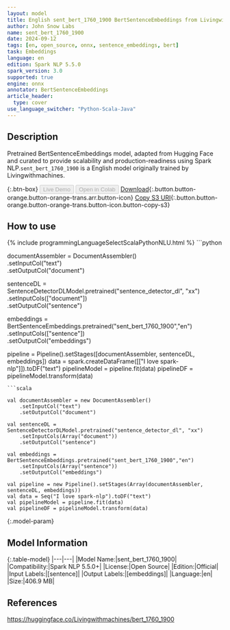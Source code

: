 ```yaml
---
layout: model
title: English sent_bert_1760_1900 BertSentenceEmbeddings from Livingwithmachines
author: John Snow Labs
name: sent_bert_1760_1900
date: 2024-09-12
tags: [en, open_source, onnx, sentence_embeddings, bert]
task: Embeddings
language: en
edition: Spark NLP 5.5.0
spark_version: 3.0
supported: true
engine: onnx
annotator: BertSentenceEmbeddings
article_header:
  type: cover
use_language_switcher: "Python-Scala-Java"
---
```


## Description

Pretrained BertSentenceEmbeddings model, adapted from Hugging Face and curated to provide scalability and production-readiness using Spark NLP.`sent_bert_1760_1900` is a English model originally trained by Livingwithmachines.

{:.btn-box}
<button class="button button-orange" disabled>Live Demo</button>
<button class="button button-orange" disabled>Open in Colab</button>
[Download](https://s3.amazonaws.com/auxdata.johnsnowlabs.com/public/models/sent_bert_1760_1900_en_5.5.0_3.0_1726119883933.zip){:.button.button-orange.button-orange-trans.arr.button-icon}
[Copy S3 URI](s3://auxdata.johnsnowlabs.com/public/models/sent_bert_1760_1900_en_5.5.0_3.0_1726119883933.zip){:.button.button-orange.button-orange-trans.button-icon.button-copy-s3}

## How to use



<div class="tabs-box" markdown="1">
{% include programmingLanguageSelectScalaPythonNLU.html %}
```python
 
documentAssembler = DocumentAssembler() \
      .setInputCol("text") \
      .setOutputCol("document")

sentenceDL = SentenceDetectorDLModel.pretrained("sentence_detector_dl", "xx") \
      .setInputCols(["document"]) \
      .setOutputCol("sentence")

embeddings = BertSentenceEmbeddings.pretrained("sent_bert_1760_1900","en") \
      .setInputCols(["sentence"]) \
      .setOutputCol("embeddings")       
        
pipeline = Pipeline().setStages([documentAssembler, sentenceDL, embeddings])
data = spark.createDataFrame([["I love spark-nlp"]]).toDF("text")
pipelineModel = pipeline.fit(data)
pipelineDF = pipelineModel.transform(data)

```
```scala

val documentAssembler = new DocumentAssembler() 
    .setInputCol("text") 
    .setOutputCol("document")
    
val sentenceDL = SentenceDetectorDLModel.pretrained("sentence_detector_dl", "xx")
	.setInputCols(Array("document"))
	.setOutputCol("sentence")

val embeddings = BertSentenceEmbeddings.pretrained("sent_bert_1760_1900","en") 
    .setInputCols(Array("sentence")) 
    .setOutputCol("embeddings")

val pipeline = new Pipeline().setStages(Array(documentAssembler, sentenceDL, embeddings))
val data = Seq("I love spark-nlp").toDF("text")
val pipelineModel = pipeline.fit(data)
val pipelineDF = pipelineModel.transform(data)

```
</div>

{:.model-param}
## Model Information

{:.table-model}
|---|---|
|Model Name:|sent_bert_1760_1900|
|Compatibility:|Spark NLP 5.5.0+|
|License:|Open Source|
|Edition:|Official|
|Input Labels:|[sentence]|
|Output Labels:|[embeddings]|
|Language:|en|
|Size:|406.9 MB|

## References

https://huggingface.co/Livingwithmachines/bert_1760_1900